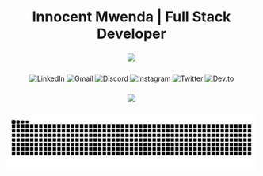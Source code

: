 <h1 align="center">Innocent Mwenda | Full Stack Developer</h1>

###

<div align="center">
  <img src="https://skillicons.dev/icons?i=ts,nextjs,js,tailwind,html,py,django,java,react,nodejs" height="60" />
</div>

###

<div align="center">
  <a href="https://www.linkedin.com/in/innocent-mwenda-904251368?utm_source=share&utm_campaign=share_via&utm_content=profile&utm_medium=android_app" target="_blank">
    <img src="https://img.shields.io/static/v1?message=LinkedIn&logo=linkedin&label=&color=0077B5&logoColor=white&labelColor=&style=for-the-badge" height="25" alt="LinkedIn" />
  </a>
  <a href="mailto:innocent04102003@gmail.com" target="_blank">
    <img src="https://img.shields.io/static/v1?message=Gmail&logo=gmail&label=&color=D14836&logoColor=white&labelColor=&style=for-the-badge" height="25" alt="Gmail" />
  </a>
  <a href="https://discord.com/invite/jwY2jkkF" target="_blank">
    <img src="https://img.shields.io/static/v1?message=Discord&logo=discord&label=&color=7289DA&logoColor=white&labelColor=&style=for-the-badge" height="25" alt="Discord" />
  </a>
  <a href="https://www.instagram.com/f1lthy.555/profilecard/?igsh=bnljcmMyaWJ2cnJ6" target="_blank">
    <img src="https://img.shields.io/static/v1?message=Instagram&logo=instagram&label=&color=E4405F&logoColor=white&labelColor=&style=for-the-badge" height="25" alt="Instagram" />
  </a>
  <a href="https://x.com/F1lthy555?t=RV2S5PluEn_dOhIRssNO0Q&s=09" target="_blank">
    <img src="https://img.shields.io/static/v1?message=Twitter&logo=twitter&label=&color=1DA1F2&logoColor=white&labelColor=&style=for-the-badge" height="25" alt="Twitter" />
  </a>
  <a href="https://dev.to/innocent03" target="_blank">
    <img src="https://img.shields.io/static/v1?message=Dev.to&logo=dev.to&label=&color=0A0A0A&logoColor=white&labelColor=&style=for-the-badge" height="25" alt="Dev.to" />
  </a>
</div>

###

<div align="center">
  <img src="https://github-profile-trophy.vercel.app/?username=Guilty03&theme=dracula&margin-w=8&margin-h=8" height="180" />
</div>

###

<picture>
  <source media="(prefers-color-scheme: dark)" srcset="https://raw.githubusercontent.com/Guilty03/Guilty03/output/snake-dark.svg" />
  <img alt="GitHub Contribution Snake" src="https://raw.githubusercontent.com/Guilty03/Guilty03/output/snake.svg" />
</picture>

###
